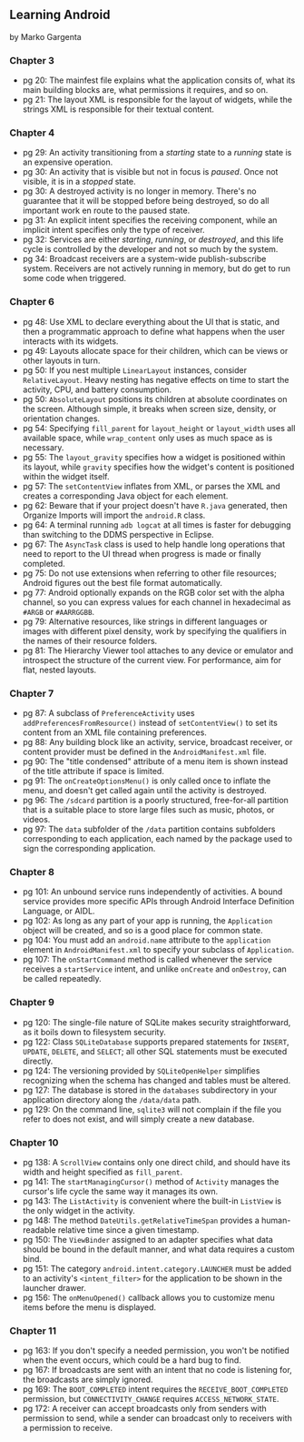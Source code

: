 ## Learning Android

by Marko Gargenta

### Chapter 3
* pg 20: The mainfest file explains what the application consits of, what its main building blocks are, what permissions it requires, and so on.
* pg 21: The layout XML is responsible for the layout of widgets, while the strings XML is responsible for their textual content.

### Chapter 4
* pg 29: An activity transitioning from a _starting_ state to a _running_ state is an expensive operation.
* pg 30: An activity that is visible but not in focus is _paused_. Once not visible, it is in a _stopped_ state.
* pg 30: A destroyed activity is no longer in memory. There's no guarantee that it will be stopped before being destroyed, so do all important work en route to the paused state.
* pg 31: An explicit intent specifies the receiving component, while an implicit intent specifies only the type of receiver.
* pg 32: Services are either _starting_, _running_, or _destroyed_, and this life cycle is controlled by the developer and not so much by the system.
* pg 34: Broadcast receivers are a system-wide publish-subscribe system. Receivers are not actively running in memory, but do get to run some code when triggered.

### Chapter 6
* pg 48: Use XML to declare everything about the UI that is static, and then a programmatic approach to define what happens when the user interacts with its widgets.
* pg 49: Layouts allocate space for their children, which can be views or other layouts in turn.
* pg 50: If you nest multiple `LinearLayout` instances, consider `RelativeLayout`. Heavy nesting has negative effects on time to start the activity, CPU, and battery consumption.
* pg 50: `AbsoluteLayout` positions its children at absolute coordinates on the screen. Although simple, it breaks when screen size, density, or orientation changes.
* pg 54: Specifying `fill_parent` for `layout_height` or `layout_width` uses all available space, while `wrap_content` only uses as much space as is necessary.
* pg 55: The `layout_gravity` specifies how a widget is positioned within its layout, while `gravity` specifies how the widget's content is positioned within the widget itself.
* pg 57: The `setContentView` inflates from XML, or parses the XML and creates a corresponding Java object for each element.
* pg 62: Beware that if your project doesn't have `R.java` generated, then Organize Imports will import the `android.R` class.
* pg 64: A terminal running `adb logcat` at all times is faster for debugging than switching to the DDMS perspective in Eclipse.
* pg 67: The `AsyncTask` class is used to help handle long operations that need to report to the UI thread when progress is made or finally completed.
* pg 75: Do not use extensions when referring to other file resources; Android figures out the best file format automatically.
* pg 77: Android optionally expands on the RGB color set with the alpha channel, so you can express values for each channel in hexadecimal as `#ARGB` or `#AARRGGBB`.
* pg 79: Alternative resources, like strings in different languages or images with different pixel density, work by specifying the qualifiers in the names of their resource folders.
* pg 81: The Hierarchy Viewer tool attaches to any device or emulator and introspect the structure of the current view. For performance, aim for flat, nested layouts.

### Chapter 7
* pg 87: A subclass of `PreferenceActivity` uses `addPreferencesFromResource()` instead of `setContentView()` to set its content from an XML file containing preferences.
* pg 88: Any building block like an activity, service, broadcast receiver, or content provider must be defined in the `AndroidManifest.xml` file.
* pg 90: The "title condensed" attribute of a menu item is shown instead of the title attribute if space is limited.
* pg 91: The `onCreateOptionsMenu()` is only called once to inflate the menu, and doesn't get called again until the activity is destroyed.
* pg 96: The `/sdcard` partition is a poorly structured, free-for-all partition that is a suitable place to store large files such as music, photos, or videos.
* pg 97: The `data` subfolder of the `/data` partition contains subfolders corresponding to each application, each named by the package used to sign the corresponding application.

### Chapter 8
* pg 101: An unbound service runs independently of activities. A bound service provides more specific APIs through Android Interface Definition Language, or AIDL.
* pg 102: As long as any part of your app is running, the `Application` object will be created, and so is a good place for common state.
* pg 104: You must add an `android.name` attribute to the `application` element in `AndroidManifest.xml` to specify your subclass of `Application`.
* pg 107: The `onStartCommand` method is called whenever the service receives a `startService` intent, and unlike `onCreate` and `onDestroy`, can be called repeatedly.

### Chapter 9
* pg 120: The single-file nature of SQLite makes security straightforward, as it boils down to filesystem security.
* pg 122: Class `SQLiteDatabase` supports prepared statements for `INSERT`, `UPDATE`, `DELETE`, and `SELECT`; all other SQL statements must be executed directly.
* pg 124: The versioning provided by `SQLiteOpenHelper` simplifies recognizing when the schema has changed and tables must be altered.
* pg 127: The database is stored in the `databases` subdirectory in your application directory along the `/data/data` path.
* pg 129: On the command line, `sqlite3` will not complain if the file you refer to does not exist, and will simply create a new database.

### Chapter 10
* pg 138: A `ScrollView` contains only one direct child, and should have its width and height specified as `fill_parent`.
* pg 141: The `startManagingCursor()` method of `Activity` manages the cursor's life cycle the same way it manages its own.
* pg 143: The `ListActivity` is convenient where the built-in `ListView` is the only widget in the activity.
* pg 148: The method `DateUtils.getRelativeTimeSpan` provides a human-readable relative time since a given timestamp.
* pg 150: The `ViewBinder` assigned to an adapter specifies what data should be bound in the default manner, and what data requires a custom bind.
* pg 151: The category `android.intent.category.LAUNCHER` must be added to an activity's `<intent_filter>` for the application to be shown in the launcher drawer.
* pg 156: The `onMenuOpened()` callback allows you to customize menu items before the menu is displayed.

### Chapter 11
* pg 163: If you don't specify a needed permission, you won't be notified when the event occurs, which could be a hard bug to find.
* pg 167: If broadcasts are sent with an intent that no code is listening for, the broadcasts are simply ignored.
* pg 169: The `BOOT_COMPLETED` intent requires the `RECEIVE_BOOT_COMPLETED` permission, but `CONNECTIVITY_CHANGE` requires `ACCESS_NETWORK_STATE`.
* pg 172: A receiver can accept broadcasts only from senders with permission to send, while a sender can broadcast only to receivers with a permission to receive.


